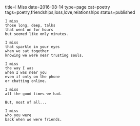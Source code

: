 title=I Miss
date=2016-08-14
type=page
cat=poetry
tags=poetry,friendships,loss,love,relationships
status=published
~~~~~~
I miss
those long, deep, talks
that went on for hours
but seemed like only minutes.

I miss
that sparkle in your eyes
when we sat together
knowing we were near trusting souls.

I miss
the way I was
when I was near you
even if only on the phone
or chatting online.

I miss
all the good times we had.

But, most of all...

I miss
who you were
back when we were friends.
